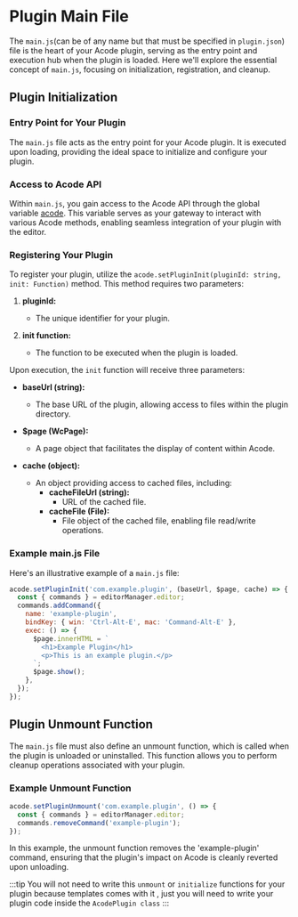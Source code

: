 # Plugin Main File

The `main.js`(can be of any name but that must be specified in `plugin.json`) file is the heart of your Acode plugin, serving as the entry point and execution hub when the plugin is loaded. Here we'll explore the essential concept of `main.js`, focusing on initialization, registration, and cleanup.

## Plugin Initialization

### Entry Point for Your Plugin

The `main.js` file acts as the entry point for your Acode plugin. It is executed upon loading, providing the ideal space to initialize and configure your plugin.

### Access to Acode API

Within `main.js`, you gain access to the Acode API through the global variable [acode](../global-apis/acode). This variable serves as your gateway to interact with various Acode methods, enabling seamless integration of your plugin with the editor.

### Registering Your Plugin

To register your plugin, utilize the `acode.setPluginInit(pluginId: string, init: Function)` method. This method requires two parameters:

1. **pluginId:**
   - The unique identifier for your plugin.

2. **init function:**
   - The function to be executed when the plugin is loaded.

Upon execution, the `init` function will receive three parameters:

- **baseUrl (string):**
  - The base URL of the plugin, allowing access to files within the plugin directory.

- **$page (WcPage):**
  - A page object that facilitates the display of content within Acode.

- **cache (object):**
  - An object providing access to cached files, including:
    - **cacheFileUrl (string):**
      - URL of the cached file.
    - **cacheFile (File):**
      - File object of the cached file, enabling file read/write operations.

### Example main.js File

Here's an illustrative example of a `main.js` file:

```javascript
acode.setPluginInit('com.example.plugin', (baseUrl, $page, cache) => {
  const { commands } = editorManager.editor;
  commands.addCommand({
    name: 'example-plugin',
    bindKey: { win: 'Ctrl-Alt-E', mac: 'Command-Alt-E' },
    exec: () => {
      $page.innerHTML = `
        <h1>Example Plugin</h1>
        <p>This is an example plugin.</p>
      `;
      $page.show();
    },
  });
});
```

## Plugin Unmount Function

The `main.js` file must also define an unmount function, which is called when the plugin is unloaded or uninstalled. This function allows you to perform cleanup operations associated with your plugin.

### Example Unmount Function

```javascript
acode.setPluginUnmount('com.example.plugin', () => {
  const { commands } = editorManager.editor;
  commands.removeCommand('example-plugin');
});
```

In this example, the unmount function removes the 'example-plugin' command, ensuring that the plugin's impact on Acode is cleanly reverted upon unloading.

:::tip
You will not need to write this `unmount` or `initialize` functions for your plugin because templates comes with it , just you will need to write your plugin code inside the `AcodePlugin class`
:::
